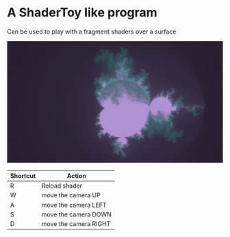 # A ShaderToy like program

Can be used to play with a fragment shaders over a surface

![Mandelbrot](img/mandelbrot.png)

Shortcut | Action
--- | --- 
R | Reload shader
W | move the camera UP
A | move the camera LEFT
S | move the camera DOWN
D | move the camera RIGHT
